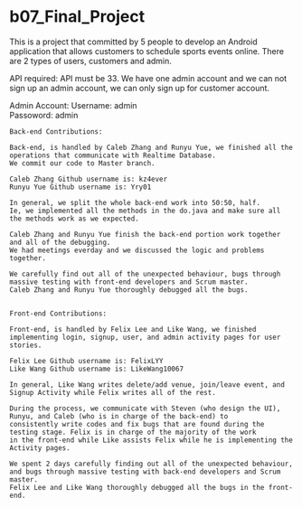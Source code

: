 # b07_Final_Project
This is a project that committed by 5 people to develop an Android application that allows customers to schedule sports events online.
There are 2 types of users, customers and admin.


API required: API must be 33.
We have one admin account and we can not sign up an admin account, we can only sign up for customer account.

Admin Account:
Username: admin                          
Passoword: admin


```
Back-end Contributions: 

Back-end, is handled by Caleb Zhang and Runyu Yue, we finished all the operations that communicate with Realtime Database.
We commit our code to Master branch.

Caleb Zhang Github username is: kz4ever
Runyu Yue Github username is: Yry01

In general, we split the whole back-end work into 50:50, half. 
Ie, we implemented all the methods in the do.java and make sure all the methods work as we expected.

Caleb Zhang and Runyu Yue finish the back-end portion work together and all of the debugging.
We had meetings everday and we discussed the logic and problems together.   

We carefully find out all of the unexpected behaviour, bugs through massive testing with front-end developers and Scrum master. 
Caleb Zhang and Runyu Yue thoroughly debugged all the bugs. 


```

```
Front-end Contributions: 

Front-end, is handled by Felix Lee and Like Wang, we finished implementing login, signup, user, and admin activity pages for user stories.

Felix Lee Github username is: FelixLYY
Like Wang Github username is: LikeWang10067

In general, Like Wang writes delete/add venue, join/leave event, and Signup Activity while Felix writes all of the rest.

During the process, we communicate with Steven (who design the UI), Runyu, and Caleb (who is in charge of the back-end) to 
consistently write codes and fix bugs that are found during the testing stage. Felix is in charge of the majority of the work 
in the front-end while Like assists Felix while he is implementing the Activity pages.

We spent 2 days carefully finding out all of the unexpected behaviour, and bugs through massive testing with back-end developers and Scrum master. 
Felix Lee and Like Wang thoroughly debugged all the bugs in the front-end. 
```
